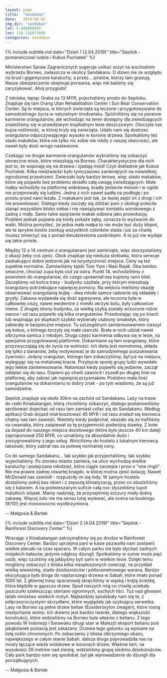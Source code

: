 ```yaml
---
layout: page
title:  "Sandakan"
date:   2019-04-02
img_dir: "sandakan"
lat: 5.840080845
lon: 118.116073608
categories: sandakan
---
```


{% include subtitle.md date="Dzień 1 (2.04.2019)" title="Sepilok - pomarańczowi ludzie i Kubuś Puchatek" %}

Ministerstwo Spraw Zagranicznych sugeruje unikać wizyt na wschodnim wybrzeżu Borneo, zwłaszcza w okolicy Sandakanu.
O dziwo nie ze względu na brud i gigantyczne karaluchy, a przez... piratów, którzy tam grasują.
Nasze ubezpieczenie obejmuje porwania, więc nie baliśmy się zaryzykować. Ahoj przygodo!

Z lotniska, łapiąc Graba za 13 MYR, pojechaliśmy prosto do Sepiloku.
Znajduje się tam Orang Utan Rehabilitation Center i Sun Bear Conservation Center.
Są to miejsca, w których zwierzęta są leczone i przygotowywane do samodzielnego życia w naturalnym środowisku.
Spóźniliśmy się na poranne karmienie orangutanów, ale wchodząc na teren dostępny dla zwiedzających znaleźliśmy się w prawdziwym tropikalnym lesie deszczowym.
Otoczyła nas bujna roślinność, w której kryły się zwierzęta.
Udało nam się dostrzec orangutana odpoczywającego wysoko w koronie drzewa.
Spotkaliśmy też stado makaków, które nie tylko nic sobie nie robiły z naszej obecności, ale nawet były dość wrogo nastawione. 

Czekając na drugie karmienie orangutanów wybraliśmy się zobaczyć słoneczne misie, które mieszkają na Borneo.
Charakterystyczne dla nich jest to, że wspinają się na drzewa i zjadają miód!
Czyli dokładnie jak Kubuś Puchatek. Kilka niedźwiedzi było tymczasowo zamkniętych na niewielkiej, ogrodzonej przestrzeni.
Zwierzaki były bardzo leniwe, więc stado makaków, które się pojawiło bez problemu skradło całą uwagę zwiedzających.
Małe małpy wchodziły na platformę widokową, kradły jedzenie misiom i w ogóle nie przejmowały się ludźmi.
Jedna z nich nawet padła na podłogę i po prostu przed nami leżała.
Z makakami jest tak, że lepiej zejść im z drogi i ich nie prowokować.
Dlatego kiedy zaczęły się zbliżać pani z obsługi poleciła stanąć wszystkim blisko siebie i nie nawiązywać kontaktu wzrokowego z żadną z małp.
Samo takie spojrzenie makak odbiera jako prowokację.
Problem jednak pojawia się kiedy pokaże zęby, oznacza to wyzwanie do walki.
Można pomyśleć, że jedna mała małpa to nie może być duży kłopot, ale te sprytne bestie zwołują wszystkich członków stada i już za chwilę musisz zmierzyć się z ponad dwudziestoma osobnikami.
A to już nie wydaje się takie proste.

Między 12 a 14 centrum z orangutanami jest zamknięte, więc skorzystaliśmy z okazji żeby coś zjeść.
Obok znajduje się nieduża stołówka, która serwuje zaskakująco dobre jedzenie jak na turystyczność miejsca.
Ceny są też zupełnie normalne.
Zamówiliśmy tajski Tom Yum i Nasi Rojak.
Oba bardzo smaczne, chociaż zupa była ciut za ostra.
Punkt 14, wchodziliśmy z powrotem do orangutanów, do czego uprawniał nas kupiony rano bilet.
Zaczęliśmy od końca trasy - budynku szpitala, przy którym mieszkają orangutany potrzebujące najwięcej pomocy.
Na wejściu mieliśmy okazję obserwować orangutanią bujkę - dwa młode samce radośnie się okładały i gryzły.
Zabawa wydawała się dość agresywna, ale toczona była w całkowitej ciszy, nawet ewidentne z mimiki okrzyki bólu, były całkowicie nieme.
Z drugiej strony budynku, za wielką szybą zostały wrzucone różne owoce i od razu pojawiło się kilka orangutanów.
Przedostając się po linach lub wspinając po słupkach szybko wybierały ulubiony smakołyk, który zabierały w bezpieczne miejsce.
Tu szczególnym zainteresowaniem cieszył się kokos, o którego toczyły się małe utarczki.
Brała w nich udział nawet olbrzymia samica z młodym.
Druga część karmienia odbywa się w lesie, na specjalnie przygotowanej platformie.
Dokarmiane są tam orangutany, które przyzwyczajają się do życia na wolności.
Ich dieta jest monotonna, składa się tylko z bananów, żeby motywować je do samodzielnego poszukiwania żywności.
Jedyny orangutan, którego tam zobaczyliśmy, był już na miejscu, wylegując się na metalowej kracie.
Przybycie sporej grupy ludzi wywołało jego lekkie zainteresowanie.
Natomiast kiedy pojawiło się jedzenie, zaczął oddalać się do lasu.
Dopiero po chwili zawrócił i zszedł po długiej linie na platformę, aby zabrać jak najwięcej przysmaków.
Podobno mała ilość orangutanów na dokarmianiu to dobry znak - po tym wiadomo, że są już samodzielne.

Sepilok znajduje się około 30km na zachód od Sandakanu.
Leży na trasie do rzeki Kinabatangan, którą chcieliśmy zobaczyć, dlatego postanowiliśmy spróbować dojechać od razu tam zamiast cofać się do Sandakanu.
Według aplikacji Grab dojazd miał kosztować 45 MYR i od razu znalazł się kierowca chętny nas tam zawieźć.
Niestety kiedy podjechał, okazało się że trafiliśmy na cwaniaka, który zaśpiewał za tę przyjemność podwójną stawkę.
Z kolei za dojazd do naszego miejsca docelowego (które było jeszcze 40 km dalej) zaproponował 250 MYR, co uznaliśmy za absurdalnie dużo i zrezygnowaliśmy z jego usług.
Wróciliśmy do hostelu z lokalnym kierowcą taksówki, który zabrał nas za połowę normalnej ceny.

Co do samego Sandakanu... tak szybko jak przyjechaliśmy, tak szybko wyjechaliśmy.
Po zmroku miasto zamiera, na ulice wychodzą wielkie karaluchy i podejrzana młodzież, która ciągle zaczepia i prosi o "one ringit". Nie ma prawie żadnej otwartej knajpki, w której można zjeść kolację.
Nawet McDonald nas zawiódł - rozpuściły im się lody.
W samym hostelu dostaliśmy pokój bez okien i z zepsutą klimatyzacją, przez co obudziliśmy się z katarem.
A na podwieszanym suficie całą noc słyszeliśmy tupot malutkich stópek.
Mamy nadzieję, że przynajmniej szczury miały dobrą zabawę.
Więcej żalu nie ma sensu tutaj wylewać, ale ocena na bookingu (9/10!) jest moooooocno wyolbrzymiona.

-- Małgosia & Bartek

{% include subtitle.md date="Dzień 2 (4.04.2019)" title="Sepilok - Rainforest Discovery Center" %}

Wracając z Kinabatangan zatrzymaliśmy się po drodze w Rainforest Discovery Center.
Bardzo uprzejma pani w kasie pozwoliła nam zostawić wielkie plecaki na czas spaceru.
W całym parku nie było słychać żadnych miejskich hałasów, jedynie odgłosy dżungli.
Spotkaliśmy w sumie może pięć osób, więc czuliśmy się jakbyśmy byli sami w wielkim lesie.
Dzięki temu mogliśmy zobaczyć z bliska kilka niespłoszonych zwierząt, na przykład wielką wiewiórkę, stado dzioborożców i półtorametrowego warana.
Bardzo ekscytująca była droga do najstarszego drzewa w Sabah, które miało ponad 1000 lat.
Z głównej trasy spacerowej skręciliśmy w wąską i krętą ścieżkę, która błądziła w gąszczu drzew.
Spod naszych nóg co chwilę uciekały jaszczurki szeleszcząc stertami ogromnych, suchych liści.
Tuż nad głowami latało mnóstwo wielkich motyli.
Najbardziej spodobały nam się te, z półprzezroczystymi skrzydłami, które wyglądały jak szybująca serwetka.
Lasy na Borneo są pełne drzew belian (Eusideroxylon zwageri), które rosną niesłychanie wolno. Ich drewno jest bardzo twarde, dlatego większość konstrukcji, które widzieliśmy na Borneo była właśnie z belianu. Z tego powodu W Indonezji i Sarawaku (drugi stan w Malezji) eksport belianu pod jakąkolwiek postacią jest zakazany. Drzewa tego gatunku są wpisane na listę roślin chronionych.
Po zobaczeniu z bliska olbrzymiego okazu, największego w całym stanie Sabah, dalsza droga poprowadziła nas na mosty łączące wieże widokowe w koronach drzew.
Właśnie tam, na wysokości 26 metrów nad ziemią, widzieliśmy grupę siedmiu dzioborożców.
Cały park bardzo nam się spodobał, był jak wprowadzenie do dżungli dla początkujących.


-- Małgosia & Bartek




